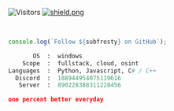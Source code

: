 
![Visitors](https://gpvc.arturio.dev/subfrosty)
<a href="https://discord.gg/highrise" target="_blank"><img src="https://discordapp.com/api/guilds/890228388311228456/widget.png?style=shield" alt="shield.png">

  <br>

```js
console.log(`Follow ${subfrosty} on GitHub`);
```

```python
       OS  :  windows
    Scope  :  fullstack, cloud, osint
Languages  :  Python, Javascript, C# / C++
  Discord  :  188944954075119616
   Server  :  890228388311228456
```

```json
one percent better everyday
```


<!--

OLD README

<h1 align="center"> Hey 👋, I'm frosty</h1>

<h3 align="center">An ambitious Full Stack Developer from the UK 🖥️</h3>

<br>

🎁 I am currently developing a multi-functional entertainment suite in Node.js to increase engagement by x500.

I am always learning and improving. No matter what.

1% better every day

<br>


#### 🛠️ Languages and Tools:

<img align="left" alt="Visual Studio Code" width="24px" src="https://cdn.jsdelivr.net/gh/devicons/devicon/icons/vscode/vscode-original.svg" style="padding-right:10px;" />
<img align="left" alt="HTML5" width="24px" src="https://cdn.jsdelivr.net/gh/devicons/devicon/icons/html5/html5-original.svg" style="padding-right:10px;" />
<img align="left" alt="CSS3" width="24px" src="https://cdn.jsdelivr.net/gh/devicons/devicon/icons/css3/css3-original.svg" style="padding-right:10px;" />
<img align="left" alt="JavaScript" width="24px" src="https://cdn.jsdelivr.net/gh/devicons/devicon/icons/javascript/javascript-original.svg" style="padding-right:10px;" />
<img align="left" alt="MySQL" width="24px" src="https://cdn.jsdelivr.net/gh/devicons/devicon/icons/mysql/mysql-original.svg" style="padding-right:10px;" />
<img align="left" alt="Node.js" width="24px" src="https://cdn.jsdelivr.net/gh/devicons/devicon/icons/nodejs/nodejs-original.svg" style="padding-right:10px;" />
<img align="left" alt="Discord.js" width="24px" src="https://github.com/devicons/devicon/blob/v2.15.1/icons/discordjs/discordjs-original.svg" style="padding-right:10px;" />
<img align="left" alt="Python" width="24px" src="https://github.com/devicons/devicon/blob/v2.15.1/icons/python/python-original.svg" style="padding-right:10px;" />


<br>
<br>

--->

<!--
<img src="https://komarev.com/ghpvc/?username=stayyFrostyy&style=flat-square&color=blue" alt=""/>
--->


<!---
stayyFrostyy/stayyFrostyy is a ✨ special ✨ repository because its `README.md` (this file) appears on your GitHub profile.
You can click the Preview link to take a look at your changes.
--->
